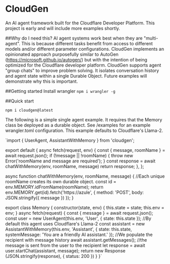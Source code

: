 # CloudGen
An AI agent framework built for the Cloudflare Developer Platform. This project is early and will include more examples shortly.

##Why do I need this?
AI agent systems work best when they are "multi-agent". This is because different tasks benefit from access to different models and/or different parameter configurations.
CloudGen implements an opinionated approach purposefully similar to AutoGen (https://microsoft.github.io/autogen/) but with the intention of being optimized for the Cloudflare developer platform.
CloudGen supports agent "group chats" to improve problem solving. It isolates conversation history and agent state within a single Durable Object. Future examples will demonstrate why this is important.

##Getting started
Install wrangler
`npm i wrangler -g`

##Quick start

`npm i cloudgen@latest`

The following is a simple single agent example. It requires that the Memory class be deployed as a durable object.
See /examples for an example wrangler.toml configuration. This example defaults to Cloudflare's Llama-2.


`import { UserAgent, AssistantWithMemory } from 'cloudgen';

export default {
  async fetch(request, env) {
    const { message, roomName } = await request.json();
    if (!message || !roomName) {
      throw new Error('roomName and message are required');
    }
    const response = await chatWithMemory(env, roomName, message)
    return response;
  },
};

async function chatWithMemory(env, roomName, message) {
  //Each unique roomName creates its own durable object.
  const id = env.MEMORY.idFromName(roomName);
  return env.MEMORY.get(id).fetch('https://azule', { method: 'POST', body: JSON.stringify({ message }) });
}

export class Memory {
    constructor(state, env) {
      this.state = state;
      this.env = env;
    }
  async fetch(request) {
      const { message } = await request.json();
      const user = new UserAgent(this.env, 'User', { state: this.state });
      //By default this agent uses Cloudflare's Llama-2
      const assistant = new AssistantWithMemory(this.env, 'Assistant', 
      { 
        state: this.state,
        systemMessage: 'You are a friendly AI assistant.'
      });
      //We populate the recipient with message history
      await assistant.getMessages();
      //the message is sent from the user to the recipient
      let response = await user.startChat(assistant, message);
      return new Response (JSON.stringify(response), { status: 200 })
    }
  }`
